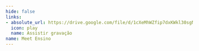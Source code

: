 ```yaml
---
hide: false
links:
- absolute_url: https://drive.google.com/file/d/1cXeMhWZfip7dxKWkl30sgN7DAs76GWdY/view?usp=sharing
  icon: play
  name: Assistir gravação
name: Meet Ensino
---
```


